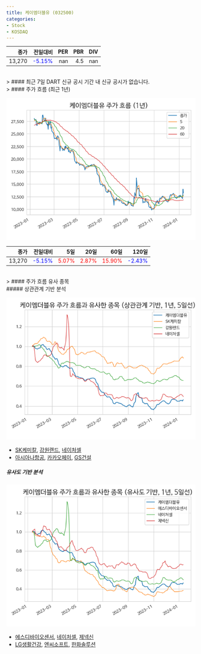 ```yaml
---
title: 케이엠더블유 (032500)
categories:
- Stock
- KOSDAQ
---
```


|종가|전일대비|PER|PBR|DIV|
|---:|-------:|--:|--:|--:|
|13,270|<span style="color: blue">-5.15%</span>|nan|4.5|nan|

<!-- more -->

<br>
> #### 최근 7일 DART 신규 공시
기간 내 신규 공시가 없습니다.

<br>
> #### 주가 흐름 (최근 1년)

![032500](/assets/images/stock/032500.png)

|종가|전일대비|5일|20일|60일|120일|
|---:|-------:|--:|---:|---:|----:|
|13,270|<span style="color: blue">-5.15%</span>|<span style="color: red">5.07%</span>|<span style="color: red">2.87%</span>|<span style="color: red">15.90%</span>|<span style="color: blue">-2.43%</span>|

<br>
> #### 주가 흐름 유사 종목
<br>
##### 상관관계 기반 분석

![032500](/assets/images/stock/032500_corr.png)
- [SK케미칼](/285130/), [강원랜드](/035250/), [네이처셀](/007390/)
- [아시아나항공](/020560/), [카카오페이](/377300/), [GS건설](/006360/)

##### 유사도 기반 분석

![032500](/assets/images/stock/032500_sim.png)
- [에스디바이오센서](/137310/), [네이처셀](/007390/), [제넥신](/095700/)
- [LG생활건강](/051900/), [엔씨소프트](/036570/), [한화솔루션](/009830/)